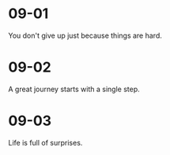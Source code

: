 # 09-01

You don't give up just because things are hard.

# 09-02

A great journey starts with a single step.

# 09-03

Life is full of surprises.